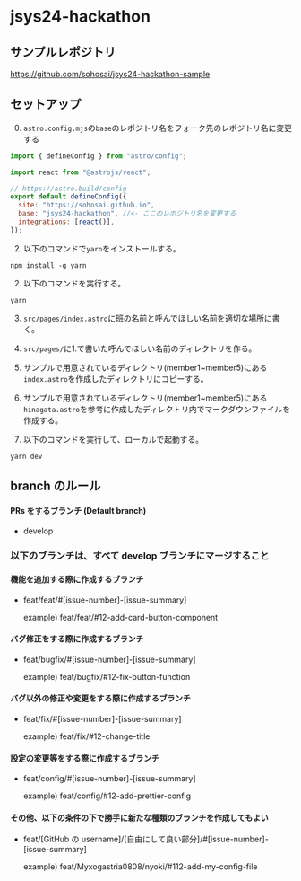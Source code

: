 # jsys24-hackathon

## サンプルレポジトリ

https://github.com/sohosai/jsys24-hackathon-sample

## セットアップ

0. `astro.config.mjs`の`base`のレポジトリ名をフォーク先のレポジトリ名に変更する

```js
import { defineConfig } from "astro/config";

import react from "@astrojs/react";

// https://astro.build/config
export default defineConfig({
  site: "https://sohosai.github.io",
  base: "jsys24-hackathon", //<- ここのレポジトリ名を変更する
  integrations: [react()],
});
```

2. 以下のコマンドで`yarn`をインストールする。

```shell
npm install -g yarn
```

2. 以下のコマンドを実行する。

```shell
yarn
```

3. `src/pages/index.astro`に班の名前と呼んでほしい名前を適切な場所に書く。

4. `src/pages/`に1.で書いた呼んでほしい名前のディレクトリを作る。

5. サンプルで用意されているディレクトリ(member1~member5)にある`index.astro`を作成したディレクトリにコピーする。

6. サンプルで用意されているディレクトリ(member1~member5)にある`hinagata.astro`を参考に作成したディレクトリ内でマークダウンファイルを作成する。

7. 以下のコマンドを実行して、ローカルで起動する。

```shell
yarn dev
```

## branch のルール

#### PRs をするブランチ (Default branch)

- develop

### 以下のブランチは、すべて develop ブランチにマージすること

#### 機能を追加する際に作成するブランチ

- feat/feat/#[issue-number]-[issue-summary]

  example) feat/feat/#12-add-card-button-component

#### バグ修正をする際に作成するブランチ

- feat/bugfix/#[issue-number]-[issue-summary]

  example) feat/bugfix/#12-fix-button-function

#### バグ以外の修正や変更をする際に作成するブランチ

- feat/fix/#[issue-number]-[issue-summary]

  example) feat/fix/#12-change-title

#### 設定の変更等をする際に作成するブランチ

- feat/config/#[issue-number]-[issue-summary]

  example) feat/config/#12-add-prettier-config

#### その他、以下の条件の下で勝手に新たな種類のブランチを作成してもよい

- feat/[GitHub の username]/[自由にして良い部分]/#[issue-number]-[issue-summary]

  example) feat/Myxogastria0808/nyoki/#112-add-my-config-file
